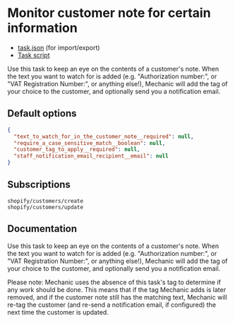 # Monitor customer note for certain information

* [task.json](../../tasks/monitor-customer-note-for-certain-information.json) (for import/export)
* [Task script](./script.liquid)

Use this task to keep an eye on the contents of a customer's note. When the text you want to watch for is added (e.g. "Authorization number:", or "VAT Registration Number:", or anything else!), Mechanic will add the tag of your choice to the customer, and optionally send you a notification email.

## Default options

```json
{
  "text_to_watch_for_in_the_customer_note__required": null,
  "require_a_case_sensitive_match__boolean": null,
  "customer_tag_to_apply__required": null,
  "staff_notification_email_recipient__email": null
}
```

## Subscriptions

```liquid
shopify/customers/create
shopify/customers/update
```

## Documentation

Use this task to keep an eye on the contents of a customer's note. When the text you want to watch for is added (e.g. "Authorization number:", or "VAT Registration Number:", or anything else!), Mechanic will add the tag of your choice to the customer, and optionally send you a notification email.

Please note: Mechanic uses the absence of this task's tag to determine if any work should be done. This means that if the tag Mechanic adds is later removed, and if the customer note still has the matching text, Mechanic will re-tag the customer (and re-send a notification email, if configured) the next time the customer is updated.
